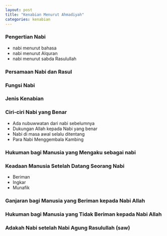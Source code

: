 ```yaml
---
layout: post
title: "Kenabian Menurut Ahmadiyah"
categories: kenabian
---
```


### Pengertian Nabi

- nabi menurut bahasa
- nabi menurut Alquran
- nabi menurut sabda Rasulullah

### Persamaan Nabi dan Rasul

### Fungsi Nabi

### Jenis Kenabian

### Ciri-ciri Nabi yang Benar

- Ada nubuwwatan dari nabi sebelumnya
- Dukungan Allah kepada Nabi yang benar
- Nabi di masa awal selalu ditentang
- Para Nabi Menggembala Kambing

### Hukuman bagi Manusia yang Mengaku sebagai nabi

### Keadaan Manusia Setelah Datang Seorang Nabi

- Beriman
- Ingkar
- Munafik

### Ganjaran bagi Manusia yang Beriman kepada Nabi Allah

### Hukuman bagi Manusia yang Tidak Beriman kepada Nabi Allah

### Adakah Nabi setelah Nabi Agung Rasulullah (saw)